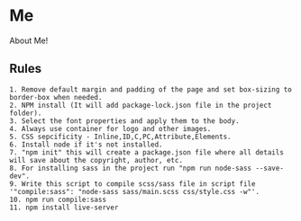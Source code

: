 # Me
About Me!

## Rules
    1. Remove default margin and padding of the page and set box-sizing to border-box when needed.             
    2. NPM install (It will add package-lock.json file in the project folder).
    3. Select the font properties and apply them to the body.
    4. Always use container for logo and other images.
    5. CSS sepcificity - Inline,ID,C,PC,Attribute,Elements.
    6. Install node if it's not installed.
    7. "npm init" this will create a package.json file where all details will save about the copyright, author, etc.
    8. For installing sass in the project run "npm run node-sass --save-dev".
    9. Write this script to compile scss/sass file in script file '"compile:sass": "node-sass sass/main.scss css/style.css -w"'. 
    10. npm run compile:sass
    11. npm install live-server
